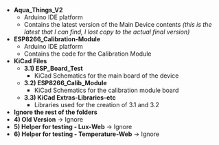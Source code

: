 - **Aqua_Things_V2**
  - Arduino IDE platform  
  - Contains the latest version of the Main Device contents *(this is the latest that I can find, I lost copy to the actual final version)*
- **ESP8266_Calibration-Module**
  - Arduino IDE platform  
  - Contains the code for the Calibration Module
- **KiCad Files**
  - **3.1) ESP_Board_Test**  
    - KiCad Schematics for the main board of the device
  - **3.2) ESP8266_Calib_Module**  
    - KiCad Schematics for the calibration module board
  - **3.3) KiCad Extras-Libraries-etc**  
    - Libraries used for the creation of 3.1 and 3.2
- **Ignore the rest of the folders**
- **4) Old Version** → Ignore
- **5) Helper for testing - Lux-Web** → Ignore
- **6) Helper for testing - Temperature-Web** → Ignore
